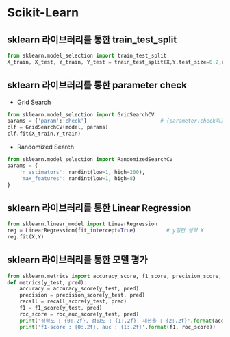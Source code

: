 # Scikit-Learn

## sklearn 라이브러리를 통한 train_test_split
```python
from sklearn.model_selection import train_test_split
X_train, X_test, Y_train, Y_test = train_test_split(X,Y,test_size=0.2,random_state=30)
```

## sklearn 라이브러리를 통한 parameter check
- Grid Search
```python
from sklearn.model_selection import GridSearchCV
params = {'param':'check'}                        # {parameter:check하고 싶은 수치} 등록
clf = GridSearchCV(model, params)
clf.fit(X_train,Y_train)
```
- Randomized Search
```python
from sklearn.model_selection import RandomizedSearchCV
params = {
    'n_estimators': randint(low=1, high=200),
    'max_features': randint(low=1, high=8)
}
```

## sklearn 라이브러리를 통한 Linear Regression
```python
from sklearn.linear_model import LinearRegression
reg = LinearRegression(fit_intercept=True)          # y절편 생략 X
reg.fit(X,Y)
```

## sklearn 라이브러리를 통한 모델 평가
```python
from sklearn.metrics import accuracy_score, f1_score, precision_score, recall_score, roc_auc_score
def metrics(y_test, pred):
    accuracy = accuracy_score(y_test, pred)
    precision = precision_score(y_test, pred)
    recall = recall_score(y_test, pred)
    f1 = f1_score(y_test, pred)
    roc_score = roc_auc_score(y_test, pred)
    print('정확도 : {0:.2f}, 정밀도 : {1:.2f}, 재현율 : {2:.2f}'.format(accuracy, precision, recall))
    print('f1-score : {0:.2f}, auc : {1:.2f}'.format(f1, roc_score))
```